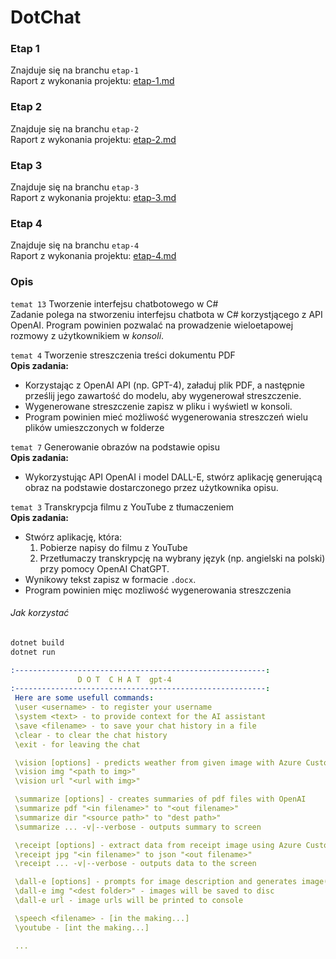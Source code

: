 DotChat
===

### Etap 1
Znajduje się na branchu `etap-1`</br>
Raport z wykonania projektu: [etap-1.md](doc-1/etap-1.md)

### Etap 2
Znajduje się na branchu `etap-2`</br>
Raport z wykonania projektu: [etap-2.md](doc-2/etap-2.md)

### Etap 3
Znajduje się na branchu `etap-3`</br>
Raport z wykonania projektu: [etap-3.md](doc-3/etap-3.md)

### Etap 4
Znajduje się na branchu `etap-4`</br>
Raport z wykonania projektu: [etap-4.md](doc-4/etap-4.md)

### Opis 
`temat 13` Tworzenie interfejsu chatbotowego w C#<br>
Zadanie polega na stworzeniu interfejsu chatbota w C# korzystjącego z API OpenAI. Program powinien pozwalać na prowadzenie wieloetapowej rozmowy z użytkownikiem w _konsoli_.

`temat 4` Tworzenie streszczenia treści dokumentu PDF </br>
   **Opis zadania:**  
   - Korzystając z OpenAI API (np. GPT-4), załaduj plik PDF, a następnie prześlij jego zawartość do modelu, aby wygenerował streszczenie.  
   - Wygenerowane streszczenie zapisz w pliku i wyświetl w konsoli.  
   - Program powinien mieć możliwość wygenerowania streszczeń wielu plików umieszczonych w folderze 

`temat 7` Generowanie obrazów na podstawie opisu </br>
   **Opis zadania:**  
   - Wykorzystując API OpenAI i model DALL-E, stwórz aplikację generującą obraz na podstawie dostarczonego przez użytkownika opisu.

`temat 3` Transkrypcja filmu z YouTube z tłumaczeniem </br>
   **Opis zadania:**  
   - Stwórz aplikację, która:
     1. Pobierze napisy do filmu z YouTube 
     2. Przetłumaczy transkrypcję na wybrany język (np. angielski na polski) przy pomocy OpenAI ChatGPT.  
   - Wynikowy tekst zapisz w formacie `.docx`.
   - Program powinien mięc mozliwość wygenerowania streszczenia 

###### Jak korzystać
```bash
dotnet build
dotnet run
```
```yaml
:--------------------------------------------------------:
               D O T  C H A T  gpt-4      
:--------------------------------------------------------:
 Here are some usefull commands:
 \user <username> - to register your username
 \system <text> - to provide context for the AI assistant
 \save <filename> - to save your chat history in a file
 \clear - to clear the chat history
 \exit - for leaving the chat

 \vision [options] - predicts weather from given image with Azure Custom Vision
 \vision img "<path to img>"
 \vision url "<url with img>"

 \summarize [options] - creates summaries of pdf files with OpenAI
 \summarize pdf "<in filename>" to "<out filename>"
 \summarize dir "<source path>" to "dest path>"
 \summarize ... -v|--verbose - outputs summary to screen

 \receipt [options] - extract data from receipt image using Azure Custom Document Intelligence
 \receipt jpg "<in filename>" to json "<out filename>"
 \receipt ... -v|--verbose - outputs data to the screen

 \dall-e [options] - prompts for image description and generates image(s)
 \dall-e img "<dest folder>" - images will be saved to disc
 \dall-e url - image urls will be printed to console

 \speech <filename> - [in the making...]
 \youtube - [int the making...]

 ...
```

